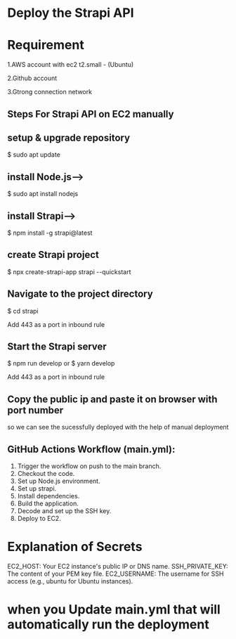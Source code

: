 # Deploy the Strapi API

# Requirement 
1.AWS account with ec2 t2.small - (Ubuntu)

2.Github account

3.Gtrong connection network

## Steps For Strapi API on EC2 manually 

## setup & upgrade repository

 $ sudo apt update

 ## install Node.js-->  
 
 $ sudo apt install nodejs

## install Strapi--> 

 $ npm install -g strapi@latest

## create Strapi project

$ npx create-strapi-app strapi --quickstart
 
## Navigate to the project directory

$ cd strapi

Add 443 as a port in inbound rule


## Start the Strapi server

$ npm run develop
  or
$ yarn develop

Add 443 as a port in inbound rule 


## Copy the public ip and paste it on browser with port number

so we  can see the sucessfully deployed with the help of manual deployment

## GitHub Actions Workflow (main.yml):

1. Trigger the workflow on push to the main branch.
2. Checkout the code.
3. Set up Node.js environment.
4. Set up strapi.
5. Install dependencies.
6. Build the application.
7. Decode and set up the SSH key.
8. Deploy to EC2.

# Explanation of Secrets

EC2_HOST: Your EC2 instance's public IP or DNS name.
SSH_PRIVATE_KEY: The content of your PEM key file.
EC2_USERNAME: The username for SSH access (e.g., ubuntu for Ubuntu instances).


# when you Update main.yml that will automatically run the deployment 






